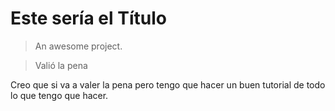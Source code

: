 # Este sería el Título

> An awesome project.

> Valió la pena

Creo que si va a valer la pena pero tengo que hacer un buen tutorial de todo lo que tengo que hacer.


